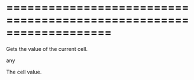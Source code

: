 <!--**
/*-------------------------------------------
    Auto-generated file. Do not modify.
-------------------------------------------

**-->
===================================================================
===================================================================

<!--shortDescription-->
Gets the value of the current cell.
<!--/shortDescription-->

<!--returnType-->any<!--/returnType-->
<!--returnDescription-->
The cell value.
<!--/returnDescription-->

<!--fullDescription-->

<!--/fullDescription-->